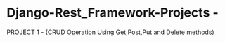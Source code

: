 # Django-Rest_Framework-Projects - 

PROJECT 1 - (CRUD Operation Using Get,Post,Put and Delete methods)

